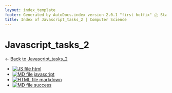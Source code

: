 ```yaml
---
layout: index_template
footer: Generated by AutoDocs.index version 2.0.1 "first hotfix" ⓒ Starwort, 2020
title: Index of Javascript_tasks_2 | Computer Science
---
```


# Javascript_tasks_2

← [Back to Javascript_tasks_2](..)

- [![JS file](https://img.icons8.com/windows/512/4a90e2/js.png) html](Paper_1/javascript_tasks_2/html.js)
- [![MD file](https://img.icons8.com/windows/512/4a90e2/regular-document.png) javascript](Paper_1/javascript_tasks_2/javascript.md)
- [![HTML file](https://img.icons8.com/windows/512/4a90e2/regular-document.png) markdown](Paper_1/javascript_tasks_2/markdown.html)
- [![MD file](https://img.icons8.com/windows/512/4a90e2/regular-document.png) success](Paper_1/javascript_tasks_2/success.md)
